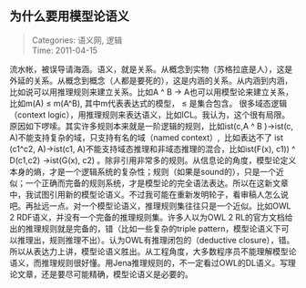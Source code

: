 为什么要用模型论语义
---
    
> Categories: 语义网, 逻辑  
> Time: 2011-04-15
    
流水帐，被误导请海涵。语义，就是关系。从概念到实物（苏格拉底是人），这是外延的关系。从概念到概念（人都是要死的），这是内涵的关系。从内涵到内涵，比如说可以用推理规则来建立关系。比如A ^ B -> A也可以用模型论来建立关系，比如m(A) ≤ m(A^B), 其中m代表表达式的模型， ≤ 是集合包含。     很多域态逻辑（context logic），用推理规则来表达语义，比如ICL。我认为，这个很有局限。原因如下啰嗦。其实许多规则本来就是一阶逻辑的规则，比如ist(c,A ^ B )->ist(c, A)不能支持复杂的域，只支持有名的域（named context）,  比如表达不了 ist (c1^c2, A)->ist(c1, A)不能支持域态推理和非域态推理的混合，比如ist(F(x), c1)) ^ D(c1,c2) ->ist(G(x), c2) 。除非引用非常多的规则。从信息论的角度，模型论定义本身的熵，才是一个逻辑系统的复杂性；规则（如果是sound的），只是一个近似；一个正确而完备的规则系统，才是模型论的完全语法表达。所以在这新文章中，我试图引用新的模型论语义。不过我可能在重新发明轮子，看审稿人怎么说吧。再扯远一点。对一个模型论语义，推理规则集往往只是一个近似。比如OWL 2 RDF语义，并没有一个完备的推理规则集。许多人以为OWL 2 RL的官方文档给出的推理规则就是完备的，错（比如一些复杂的triple pattern，模型论语义下可以推理出，规则推理不出）。认为OWL有推理闭包的（deductive closure），错。所以从表达力上讲，模型论语义胜出。从工程角度，大多数程序员不能理解模型论语义，而推理规则很好懂。用Jena推理规则的，不一定看过OWL的DL语义。写理论文章，还是要尽可能精确，模型论语义是必要的。     
    